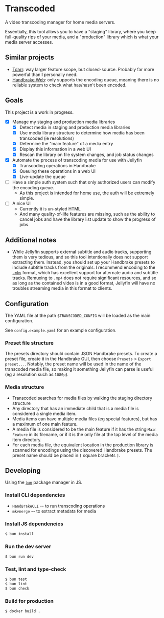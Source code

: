 # Transcoded

A video transcoding manager for home media servers.

Essentially, this tool allows you to have a "staging" library, where you keep
full-quality rips of your media, and a "production" library which is what your
media server accesses.

## Similar projects

* [Tdarr](https://home.tdarr.io/): way larger feature scope, but closed-source.
  Probably far more powerful than I personally need.
* [Handbrake Web](https://github.com/TheNickOfTime/handbrake-web): only supports
  the encoding queue, meaning there is no reliable system to check what
  has/hasn't been encoded.

## Goals

This project is a work in progress.

* [x] Manage my staging and production media libraries
    * [x] Detect media in staging and production media libraries
    * [x] Use media library structure to determine how media has been transcoded
          (ie resolutions)
    * [x] Determine the "main feature" of a media entry
    * [x] Display this information in a web UI
    * [x] Rescan the library on file system changes, and job status changes
* [x] Automate the process of transcoding media for use with Jellyfin
    * [x] Transcoding operations in Handbrake
    * [x] Queuing these operations in a web UI
    * [x] Live-update the queue
* [ ] Have a simple auth system such that only authorized users can modify the
      encoding queue.
    * As this project is intended for home use, the auth will be extremely
      simple.
* [ ] A nice UI
    * Currently it is un-styled HTML
    * And many quality-of-life features are missing, such as the ability to
      cancel jobs and have the library list update to show the progress of jobs

## Additional notes

* While Jellyfin supports external subtitle and audio tracks, supporting them is
  very tedious, and so this tool intentionally does not support extracting
  them. Instead, you should set up your Handbrake presets to include subtitle
  tracks from the originals. I recommend encoding to the
  [`.mkv`](https://en.wikipedia.org/wiki/Matroska) format, which has excellent
  support for alternate audio and subtitle tracks. Remuxing to `.mp4` does not
  require significant resources, and so as long as the contained video is in a
  good format, Jellyfin will have no troubles streaming media in this format to
  clients.

## Configuration

The YAML file at the path `$TRANSCODED_CONFIG` will be loaded as the main
configuration.

See `config.example.yaml` for an example configuration.

### Preset file structure

The presets directory should contain JSON Handbrake presets. To create a preset
file, create it in the Handbrake GUI, then choose `Presets` >
`Export preset...`. Notably, the preset name will be used in the name of the
transcoded media file, so making it something Jellyfin can parse is useful (eg
a resolution such as `1080p`).

### Media structure

* Transcoded searches for media files by walking the staging directory structure
* Any directory that has an immediate child that is a media file is considered
  a single media item.
* Media items can have multiple media files (eg special features), but has a
  maximum of one main feature.
* A media file is considered to be the main feature if it has the string
  `Main Feature` in its filename, or if it is the only file at the top level of
  the media item directory.
* For each media file, the equivalent location in the production library is
  scanned for encodings using the discovered Handbrake presets. The preset name
  should be placed in `[` square brackets `]`.

## Developing

Using the [`bun`](https://bun.com/) package manager in JS.

### Install CLI dependencies

* `HandBrakeCLI` -- to run transcoding operations
* `mkvmerge` -- to extract metadata for media

### Install JS dependencies

```sh
$ bun install
```

### Run the dev server

```sh
$ bun run dev
```

### Test, lint and type-check

```sh
$ bun test
$ bun lint
$ bun check
```

### Build for production

```sh
$ docker build .
```
